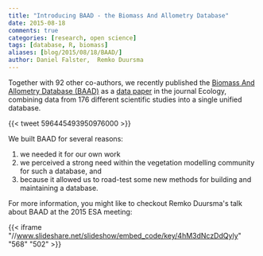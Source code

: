 ```yaml
---
title: "Introducing BAAD - the Biomass And Allometry Database"
date: 2015-08-18
comments: true
categories: [research, open science]
tags: [database, R, biomass]
aliases: [blog/2015/08/18/BAAD/]
author: Daniel Falster,  Remko Duursma
---
```



Together with 92 other co-authors, we recently published the [Biomass And
Allometry Database (BAAD)](https://github.com/dfalster/baad) as a [data
paper](http://www.esapubs.org/archive/ecol/E096/128/) in the journal Ecology,
combining data from 176 different scientific studies into a single unified
database.  

{{< tweet 596445493950976000 >}}

We built BAAD for several reasons: 

1. we needed it for our own work
2. we perceived a strong need within the vegetation modelling community for such a database, and 
3. because it allowed us to road-test some new methods for building and maintaining a database.

For more information, you might like to checkout Remko Duursma's talk about BAAD
at the 2015 ESA meeting:

{{< iframe "//www.slideshare.net/slideshow/embed_code/key/4hM3dNczDdQyly" "568" "502" >}}
